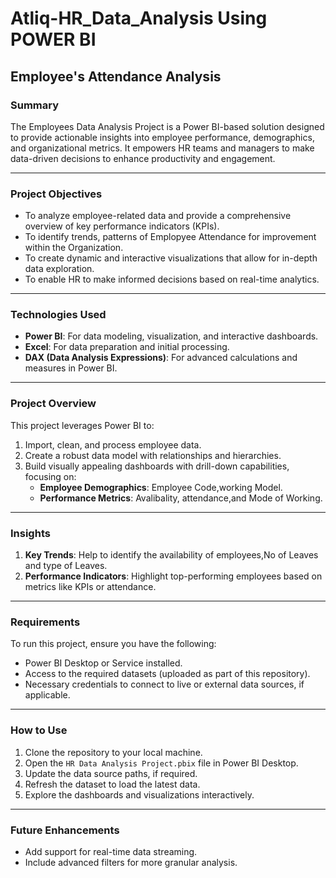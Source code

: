 # Atliq-HR_Data_Analysis Using POWER BI

## **Employee's Attendance Analysis**

### **Summary**
The Employees Data Analysis Project is a Power BI-based solution designed to provide actionable insights into employee performance, demographics, and organizational metrics. It empowers HR teams and managers to make data-driven decisions to enhance productivity and engagement.

---

### **Project Objectives**
- To analyze employee-related data and provide a comprehensive overview of key performance indicators (KPIs).
- To identify trends, patterns of Emplopyee Attendance for improvement within the Organization.
- To create dynamic and interactive visualizations that allow for in-depth data exploration.
- To enable HR to make informed decisions based on real-time analytics.

---

### **Technologies Used**
- **Power BI**: For data modeling, visualization, and interactive dashboards.
- **Excel**: For data preparation and initial processing.
- **DAX (Data Analysis Expressions)**: For advanced calculations and measures in Power BI.

---

### **Project Overview**
This project leverages Power BI to:
1. Import, clean, and process employee data.
2. Create a robust data model with relationships and hierarchies.
3. Build visually appealing dashboards with drill-down capabilities, focusing on:
   - **Employee Demographics**: Employee Code,working Model.
   - **Performance Metrics**: Avalibality, attendance,and Mode of Working.
---

### **Insights**
1. **Key Trends**: Help to identify the availability of employees,No of Leaves and type of Leaves.  
2. **Performance Indicators**: Highlight top-performing employees based on metrics like KPIs or attendance.

---

### **Requirements**
To run this project, ensure you have the following:
- Power BI Desktop or Service installed.
- Access to the required datasets (uploaded as part of this repository).
- Necessary credentials to connect to live or external data sources, if applicable.

---

### **How to Use**
1. Clone the repository to your local machine.
2. Open the `HR Data Analysis Project.pbix` file in Power BI Desktop.
3. Update the data source paths, if required.
4. Refresh the dataset to load the latest data.
5. Explore the dashboards and visualizations interactively.

---

### **Future Enhancements**
- Add support for real-time data streaming.
- Include advanced filters for more granular analysis.

